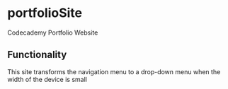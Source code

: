 # portfolioSite
Codecademy Portfolio Website

## Functionality
This site transforms the navigation menu to a drop-down menu when the width of the device is small
